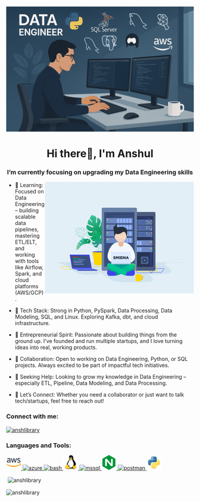 ![MasterHead](https://github.com/Anshlibrary/Images/blob/main/gitBack.png)
<h1 align="center">Hi there👋, I'm Anshul</h1>
<h3 align="center">I’m currently focusing on upgrading my Data Engineering skills</h3>
<img align="right" alt="Coding" width="400" src="https://github.com/Anshlibrary/Images/blob/main/dev-ops-gif-dr.gif">


- 🔭 Learning: Focused on Data Engineering – building scalable data pipelines, mastering ETL/ELT, and working with tools like Airflow, Spark, and cloud platforms (AWS/GCP).

- 🐍 Tech Stack: Strong in Python, PySpark, Data Processing, Data Modeling, SQL, and Linux. Exploring Kafka, dbt, and cloud infrastructure.

- 🚀 Entrepreneurial Spirit: Passionate about building things from the ground up. I've founded and run multiple startups, and I love turning ideas into real, working products.

- 👯 Collaboration: Open to working on Data Engineering, Python, or SQL projects. Always excited to be part of impactful tech initiatives.

- 🤝 Seeking Help: Looking to grow my knowledge in Data Engineering – especially ETL, Pipeline, Data Modeling, and Data Processing.

- 💬 Let’s Connect: Whether you need a collaborator or just want to talk tech/startups, feel free to reach out!

<h3 align="left">Connect with me:</h3>
<p align="left">
<a href="(https://www.linkedin.com/in/anshlibrary/)" target="blank"><img align="center" src="https://raw.githubusercontent.com/rahuldkjain/github-profile-readme-generator/master/src/images/icons/Social/linked-in-alt.svg" alt="anshlibrary" height="30" width="40" /></a>
</p>

<h3 align="left">Languages and Tools:</h3>
<p align="left"> <a href="https://aws.amazon.com" target="_blank" rel="noreferrer"> <img src="https://raw.githubusercontent.com/devicons/devicon/master/icons/amazonwebservices/amazonwebservices-original-wordmark.svg" alt="aws" width="40" height="40"/> </a> <a href="https://azure.microsoft.com/en-in/" target="_blank" rel="noreferrer"> <img src="https://www.vectorlogo.zone/logos/microsoft_azure/microsoft_azure-icon.svg" alt="azure" width="40" height="40"/> </a> <a href="https://www.gnu.org/software/bash/" target="_blank" rel="noreferrer"> <img src="https://www.vectorlogo.zone/logos/gnu_bash/gnu_bash-icon.svg" alt="bash" width="40" height="40"/> </a> <a href="https://www.linux.org/" target="_blank" rel="noreferrer"> <img src="https://raw.githubusercontent.com/devicons/devicon/master/icons/linux/linux-original.svg" alt="linux" width="40" height="40"/> </a> <a href="https://www.microsoft.com/en-us/sql-server" target="_blank" rel="noreferrer"> <img src="https://www.svgrepo.com/show/303229/microsoft-sql-server-logo.svg" alt="mssql" width="40" height="40"/> </a> <a href="https://www.nginx.com" target="_blank" rel="noreferrer"> <img src="https://raw.githubusercontent.com/devicons/devicon/master/icons/nginx/nginx-original.svg" alt="nginx" width="40" height="40"/> </a> <a href="https://postman.com" target="_blank" rel="noreferrer"> <img src="https://www.vectorlogo.zone/logos/getpostman/getpostman-icon.svg" alt="postman" width="40" height="40"/> </a> <a href="https://www.python.org" target="_blank" rel="noreferrer"> <img src="https://raw.githubusercontent.com/devicons/devicon/master/icons/python/python-original.svg" alt="python" width="40" height="40"/> </a> </p>

<p>&nbsp;<img align="center" src="https://github-readme-stats.vercel.app/api?username=anshlibrary&show_icons=true&locale=en" alt="anshlibrary" /></p>

<p><img align="center" src="https://github-readme-streak-stats.herokuapp.com/?user=anshlibrary&" alt="anshlibrary" /></p>

